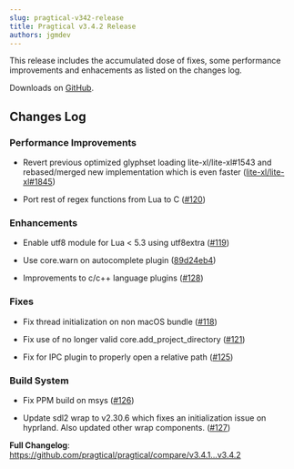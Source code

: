 ```yaml
---
slug: pragtical-v342-release
title: Pragtical v3.4.2 Release
authors: jgmdev
---
```


This release includes the accumulated dose of fixes, some performance
improvements and enhacements as listed on the changes log.

Downloads on [GitHub](https://github.com/pragtical/pragtical/releases/tag/v3.4.2).

## Changes Log

### Performance Improvements

* Revert previous optimized glyphset loading lite-xl/lite-xl#1543
  and rebased/merged new implementation which is even faster
  ([lite-xl/lite-xl#1845](https://github.com/lite-xl/lite-xl/pull/1845))

* Port rest of regex functions from Lua to C
  ([#120](https://github.com/pragtical/pragtical/pull/120))

### Enhancements

* Enable utf8 module for Lua < 5.3 using utf8extra
  ([#119](https://github.com/pragtical/pragtical/pull/119))

* Use core.warn on autocomplete plugin
  ([89d24eb4](https://github.com/pragtical/pragtical/commit/89d24eb45e82a2bd49ce0a8ed56e313169c17693))

* Improvements to c/c++ language plugins
  ([#128](https://github.com/pragtical/pragtical/pull/128))

### Fixes

* Fix thread initialization on non macOS bundle
  ([#118](https://github.com/pragtical/pragtical/pull/118))

* Fix use of no longer valid core.add_project_directory
  ([#121](https://github.com/pragtical/pragtical/pull/121))

* Fix for IPC plugin to properly open a relative path
  ([#125](https://github.com/pragtical/pragtical/pull/125))

### Build System

* Fix PPM build on msys
  ([#126](https://github.com/pragtical/pragtical/pull/126))

* Update sdl2 wrap to v2.30.6 which fixes an initialization
  issue on hyprland. Also updated other wrap components.
  ([#127](https://github.com/pragtical/pragtical/pull/127))

**Full Changelog**: https://github.com/pragtical/pragtical/compare/v3.4.1...v3.4.2

